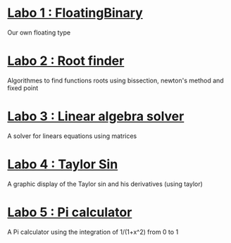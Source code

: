 # [Labo 1 : FloatingBinary](Labo1)
Our own floating type
# [Labo 2 : Root finder](Labo2)
Algorithmes to find functions roots using bissection, newton's method and fixed point
# [Labo 3 : Linear algebra solver](Labo3)
A solver for linears equations using matrices
# [Labo 4 : Taylor Sin](Labo4)
A graphic display of the Taylor sin and his derivatives (using taylor)
# [Labo 5 : Pi calculator](Labo5)
A Pi calculator using the integration of 1/(1+x^2) from 0 to 1